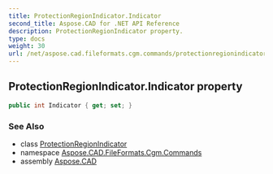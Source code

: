 ```yaml
---
title: ProtectionRegionIndicator.Indicator
second_title: Aspose.CAD for .NET API Reference
description: ProtectionRegionIndicator property. 
type: docs
weight: 30
url: /net/aspose.cad.fileformats.cgm.commands/protectionregionindicator/indicator/
---
```

## ProtectionRegionIndicator.Indicator property

```csharp
public int Indicator { get; set; }
```

### See Also

* class [ProtectionRegionIndicator](../)
* namespace [Aspose.CAD.FileFormats.Cgm.Commands](../../protectionregionindicator/)
* assembly [Aspose.CAD](../../../)


